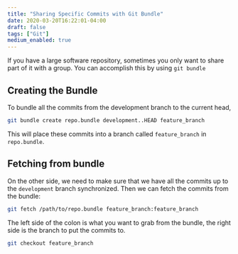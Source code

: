 ```yaml
---
title: "Sharing Specific Commits with Git Bundle"
date: 2020-03-20T16:22:01-04:00
draft: false
tags: ["Git"]
medium_enabled: true
---
```


If you have a large software repository, sometimes you only want to share part of it with a group. You can accomplish this by using `git bundle`

## Creating the Bundle

To bundle all the commits from the development branch to the current head,

```bash
git bundle create repo.bundle development..HEAD feature_branch
```

This will place these commits into a branch called `feature_branch` in `repo.bundle`.

## Fetching from bundle

On the other side, we need to make sure that we have all the commits up to the `development` branch synchronized. Then we can fetch the commits from the bundle:

```bash
git fetch /path/to/repo.bundle feature_branch:feature_branch
```

The left side of the colon is what you want to grab from the bundle, the right side is the branch to put the commits to.

```bash
git checkout feature_branch
```

